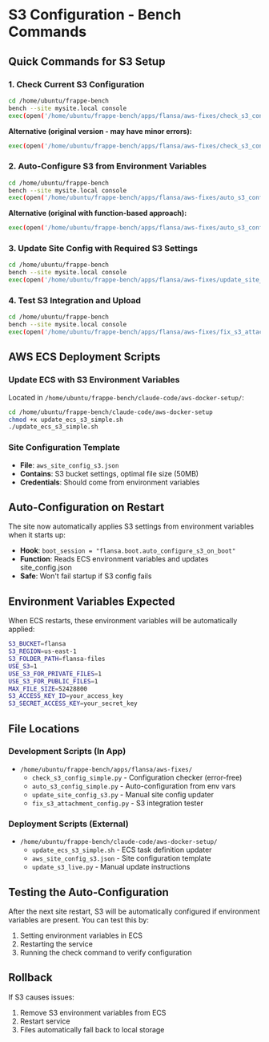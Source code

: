 # S3 Configuration - Bench Commands

## Quick Commands for S3 Setup

### 1. Check Current S3 Configuration
```bash
cd /home/ubuntu/frappe-bench
bench --site mysite.local console
exec(open('/home/ubuntu/frappe-bench/apps/flansa/aws-fixes/check_s3_config_simple.py').read())
```

**Alternative (original version - may have minor errors):**
```bash
exec(open('/home/ubuntu/frappe-bench/apps/flansa/aws-fixes/check_s3_config.py').read())
```

### 2. Auto-Configure S3 from Environment Variables
```bash
cd /home/ubuntu/frappe-bench  
bench --site mysite.local console
exec(open('/home/ubuntu/frappe-bench/apps/flansa/aws-fixes/auto_s3_config_simple.py').read())
```

**Alternative (original with function-based approach):**
```bash
exec(open('/home/ubuntu/frappe-bench/apps/flansa/aws-fixes/auto_s3_config.py').read())
```

### 3. Update Site Config with Required S3 Settings
```bash
cd /home/ubuntu/frappe-bench
bench --site mysite.local console
exec(open('/home/ubuntu/frappe-bench/apps/flansa/aws-fixes/update_site_config_s3.py').read())
```

### 4. Test S3 Integration and Upload
```bash
cd /home/ubuntu/frappe-bench
bench --site mysite.local console  
exec(open('/home/ubuntu/frappe-bench/apps/flansa/aws-fixes/fix_s3_attachment_config.py').read())
```

## AWS ECS Deployment Scripts

### Update ECS with S3 Environment Variables
Located in `/home/ubuntu/frappe-bench/claude-code/aws-docker-setup/`:

```bash
cd /home/ubuntu/frappe-bench/claude-code/aws-docker-setup
chmod +x update_ecs_s3_simple.sh
./update_ecs_s3_simple.sh
```

### Site Configuration Template
- **File**: `aws_site_config_s3.json`
- **Contains**: S3 bucket settings, optimal file size (50MB)
- **Credentials**: Should come from environment variables

## Auto-Configuration on Restart

The site now automatically applies S3 settings from environment variables when it starts up:

- **Hook**: `boot_session = "flansa.boot.auto_configure_s3_on_boot"`
- **Function**: Reads ECS environment variables and updates site_config.json
- **Safe**: Won't fail startup if S3 config fails

## Environment Variables Expected

When ECS restarts, these environment variables will be automatically applied:

```bash
S3_BUCKET=flansa
S3_REGION=us-east-1  
S3_FOLDER_PATH=flansa-files
USE_S3=1
USE_S3_FOR_PRIVATE_FILES=1
USE_S3_FOR_PUBLIC_FILES=1
MAX_FILE_SIZE=52428800
S3_ACCESS_KEY_ID=your_access_key
S3_SECRET_ACCESS_KEY=your_secret_key
```

## File Locations

### Development Scripts (In App)
- `/home/ubuntu/frappe-bench/apps/flansa/aws-fixes/`
  - `check_s3_config_simple.py` - Configuration checker (error-free)
  - `auto_s3_config_simple.py` - Auto-configuration from env vars
  - `update_site_config_s3.py` - Manual site config updater
  - `fix_s3_attachment_config.py` - S3 integration tester

### Deployment Scripts (External)
- `/home/ubuntu/frappe-bench/claude-code/aws-docker-setup/`
  - `update_ecs_s3_simple.sh` - ECS task definition updater
  - `aws_site_config_s3.json` - Site configuration template
  - `update_s3_live.py` - Manual update instructions

## Testing the Auto-Configuration

After the next site restart, S3 will be automatically configured if environment variables are present. You can test this by:

1. Setting environment variables in ECS
2. Restarting the service  
3. Running the check command to verify configuration

## Rollback

If S3 causes issues:
1. Remove S3 environment variables from ECS
2. Restart service  
3. Files automatically fall back to local storage